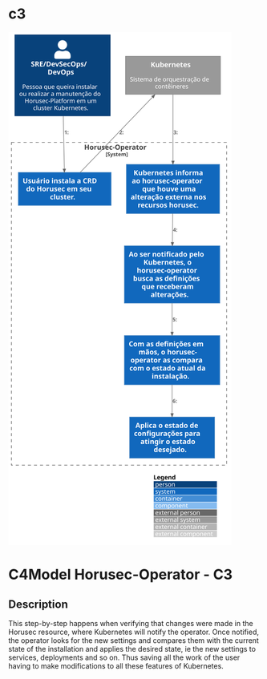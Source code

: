 # c3

![diagram](c3.svg)

# C4Model Horusec-Operator - C3

## Description
This step-by-step happens when verifying that changes were made in the Horusec resource, where Kubernetes will notify the operator. Once notified, the operator looks for the new settings and compares them with the current state of the installation and applies the desired state, ie the new settings to services, deployments and so on. Thus saving all the work of the user having to make modifications to all these features of Kubernetes.
